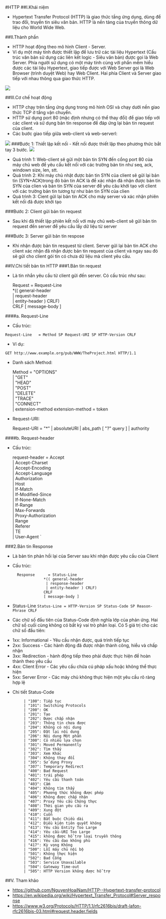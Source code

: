 #HTTP
##I.Khái niệm
- Hypertext Transfer Protocol (HTTP) là giao thức tầng ứng dụng, dùng để trao đổi, truyền tin siêu văn bản. HTTP là nền tảng của truyền thông dữ liệu cho World Wide Web.

##II.Thành phần
- HTTP hoạt động theo mô hình Client - Server.
- Ví dụ một máy tính được thiết lập để lưu trữ các tài liệu Hypertext (Cấu trúc văn bản sử dụng các liên kết logic - Siêu văn bản) được gọi là Web Server. Phía người sử dụng có một máy tính cùng với phần mềm hiểu được các tài liệu Hypertext, giao tiếp được với Web Server gọi là Web Browser (trình duyệt Web) hay Web Client. Hai phía Client và Server giao tiếp với nhau thông qua giao thức HTTP.

<img src="http://img.prntscr.com/img?url=http://i.imgur.com/0T0HjMe.png">

##III.Cơ chế hoạt động
- HTTP chạy trên tầng ứng dụng trong mô hình OSI và chạy dưới nền giao thức TCP ở tầng vận chuyển.
- HTTP sử dụng port 80 (mặc định nhưng có thể thay đổi) để giao tiếp với các client và sử dụng bản tin response để đáp ứng lại bản tin request của client.
- Các bước giao tiếp giữa web-client và web-serverl:

<img src="http://www.tutorialspoint.com/security_testing/images/http_Protocol.jpg">
###Bước 1: Thiết lập kết nối
- Kết nối được thiết lập theo phương thức bắt tay 3 bước.

<img src="http://kenhgiaiphap.vn/Images/kgplab/DDOS/kgp_DDoS01.JPG">

  <ul>
  <li>Quá trình 1: Web-client sẽ gửi một bản tin SYN đến cổng port 80 của máy chủ web để yêu cầu kết nối với các trường bản tin như seq, ack, windown size, len, stt.</li>
  <li>Quá trình 2: Khi máy chủ nhật được bản tin SYN của client sẽ gửi lại bản tin (SYN+ACK)trong đó bản tin ACK là để xác nhận đã nhận được bản tin SYN của clien và bản tin SYN của server để yêu câu khởi tạo với client với các trường bản tin tương tự như bản tin SYN của clien</li>
  <li>Quá trình 3: Cient gửi lại bản tin ACK cho máy server và xác nhận phiên kết nối đã được khởi tạo</li>
  </ul>

###Bước 2: Client gửi bản tin request
- Sau khi đã thiết lập phiên kết nối với máy chủ web-client sẽ gửi bản tin request đến server để yêu cầu lấy dữ liệu từ server

###Bước 3: Server gửi bản tin respose
- Khi nhận được bản tin resquest từ client. Server gửi lại bản tin ACK cho client xác nhận đã nhận được bản tin request của client và ngay sau đó sẽ gửi cho client gói tin có chưa dữ liệu mà client yêu cầu.

##IV.Chi tiết bản tin HTTP
###1.Bản tin request
- Là tin nhắn yêu cầu từ client gửi đến server. Có cấu trúc như sau:

	Request       = Request-Line              
                     *(( general-header        
						| request-header         
						| entity-header ) CRLF)  
                     CRLF
                     [ message-body ]     
					 

####a. Request-Line  
- Cấu trúc:

`Request-Line   = Method SP Request-URI SP HTTP-Version CRLF`
	
- Ví dụ:

`GET http://www.example.org/pub/WWW/TheProject.html HTTP/1.1`
	
- Danh sách Method:
	
	Method         = "OPTIONS"        
                   | "GET"              
                   | "HEAD"             
                   | "POST"           
                   | "DELETE"              
                   | "TRACE"          
                   | "CONNECT"             
                   | extension-method
    extension-method = token

- Request-URI:

   	Request-URI    = "*" 
                   | absoluteURI 
                   | abs_path [ "?" query ] 
                   | authority
				   

####b. Request-header
- Cấu trúc:

   	request-header = Accept                   
                   | Accept-Charset       
                   | Accept-Encoding          
                   | Accept-Language        
                   | Authorization            
                   | Host                
                   | If-Match               
                   | If-Modified-Since        
                   | If-None-Match          
                   | If-Range               
                   | Max-Forwards            
                   | Proxy-Authorization      
                   | Range                
                   | Referer               
                   | TE                       
                   | User-Agent       `

###2.Bản tin Response
- Là bản tin phản hồi lại của Server sau khi nhận được yêu cầu của Client
- Cấu trúc:

    	Response      = Status-Line              
                    *(( general-header        
                     | response-header        
                     | entity-header ) CRLF)  
                    CRLF
                    [ message-body ]
			
- Status-Line
`Status-Line = HTTP-Version SP Status-Code SP Reason-Phrase CRLF`		

- Các chữ số đầu tiên của Status-Code định nghĩa lớp của phản ứng. Hai chữ số cuối cùng không có bất kỳ vai trò phân loại. Có 5 giá trị cho các chữ số đầu tiên:

<ul>
<li>1xx: Informational - Yêu cầu nhận được, quá trình tiếp tục</li>
<li>2xx: Success - Các hành động đã được nhận thành công, hiểu và chấp nhận</li>
<li>3xx: Redirection - hành động tiếp theo phải được thực hiện để hoàn thành theo yêu cầu</li>
<li>4xx: Client Error - Các yêu cầu chứa cú pháp xấu hoặc không thể thực hiện</li>
<li>5xx: Server Error - Các máy chủ không thực hiện một yêu cầu rõ ràng hợp lệ</li>
</ul>

- Chi tiết Status-Code

	       | "100": Tiếp tục 
	       | "101": Switching Protocols 
	       | "200": OK 
	       | "201": Tạo 
	       | "202": Được chấp nhận 
	       | "203": Thông tin chưa được 
	       | "204": Không có nội dung 
	       | "205": Đặt lại nội dung 
	       | "206": Nội dung Một phần 
	       | "300": Có nhiều lựa chọn 
	       | "301": Moved Permanently 
	       | "302": Tìm thấy 
	       | "303": Xem Khác 
	       | "304": Không thay đổi 
	       | "305": Sử dụng Proxy 
	       | "307": Temporary Redirect 
	       | "400": Bad Request 
	       | "401": trái phép 
	       | "402": Yêu cầu thanh toán 
	       | "403": Cấm 
	       | "404": Không tìm thấy 
	       | "405": Phương thức không được phép 
	       | "406": Không được chấp nhận 
	       | "407": Proxy Yêu cầu Chứng thực 
	       | "408": Thời gian yêu cầu ra 
	       | "409": Xung đột 
	       | "410": Cuốn 
	       | "411": Bắt buộc Chiều dài 
	       | "412": Điều kiện tiên quyết không 
	       | "413": Yêu cầu Entity Too Large 
	       | "414": Yêu cầu-URI Too Large 
	       | "415": không được hỗ trợ loại truyền thông 
	       | "416": Yêu cầu dao không phù 
	       | "417": Kỳ vọng Không 
	       | "500": Lỗi máy chủ nội bộ 
	       | "501": Không thực hiện 
	       | "502": Bad Cổng 
	       | "503": Service Unavailable 
	       | "504": Gateway Time-out 
	       | "505": HTTP Version không được hỗ trợ 
	   
##V. Tham khảo
- https://github.com/NguyenHoaiNam/HTTP--Hypertext-transfer-protocol
- https://en.wikipedia.org/wiki/Hypertext_Transfer_Protocol#Server_response
- https://www.w3.org/Protocols/HTTP/1.1/rfc2616bis/draft-lafon-rfc2616bis-03.html#request.header.fields
